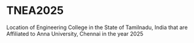 # TNEA2025
Location of Engineering College in the State of Tamilnadu, India that are Affiliated to Anna University, Chennai in the year 2025
